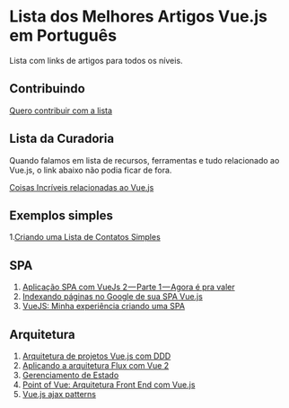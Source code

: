 # Lista dos Melhores Artigos Vue.js em Português
Lista com links de artigos para todos os níveis.

## Contribuindo

[Quero contribuir com a lista](contribuindo-lista.md)

## Lista da Curadoria
Quando falamos em lista de recursos, ferramentas e tudo relacionado ao Vue.js, o link abaixo não podia ficar de fora.

[Coisas Incríveis relacionadas ao Vue.js](https://github.com/vuejs/awesome-vue)

## Exemplos simples
1.[Criando uma Lista de Contatos Simples](https://medium.com/@demysdcl/criando-uma-lista-de-contados-simples-com-vuejs-12922fd53226)

## SPA
1. [Aplicação SPA com VueJs 2 — Parte 1 — Agora é pra valer](https://codeburst.io/redesocial-spa-com-vuejs-2-parte-1-95549f49d755)
2. [Indexando páginas no Google de sua SPA Vue.js](http://vuejs-brasil.com.br/indexando-paginas-no-google-de-sua-spa-vue-js/)
3. [VueJS: Minha experiência criando uma SPA](https://medium.com/beauty-date-stories/vuejs-minha-experi%C3%AAncia-criando-uma-spa-6946e3a4b4f6)

## Arquitetura
1. [Arquitetura de projetos Vue.js com DDD](https://blog.codecasts.com.br/arquitetura-de-projetos-vue-js-com-ddd-a2bc26817793)
2. [Aplicando a arquitetura Flux com Vue 2](https://imasters.com.br/front-end/aplicando-arquitetura-flux-com-vue-2)
3. [Gerenciamento de Estado](https://br.vuejs.org/v2/guide/state-management.html)
4. [Point of Vue: Arquitetura Front End com Vue.js](https://www.infoq.com/br/presentations/point-of-vue-arquitetura-front-end-com-vue-js)
5. [Vue.js ajax patterns](https://vuejs-brasil.com.br/vue-js-ajax-patterns/)
